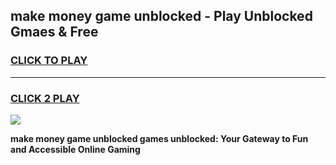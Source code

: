
## make money game unblocked - Play Unblocked Gmaes & Free
<h3>
<a href="https://news.freeplayer.one?title=make_money_game_unblocked&ref=23F">CLICK TO PLAY</a></h3>
<hr>

<h3>
<a href="https://news.freeplayer.one?title=make_money_game_unblocked&ref=23F">CLICK 2 PLAY</a>
  
</h3>

<a href="https://news.freeplayer.one?title=make_money_game_unblocked&ref=23F/"><img src="https://clearcache.store/games.png"></a>


**make money game unblocked games unblocked: Your Gateway to Fun and Accessible Online Gaming**

